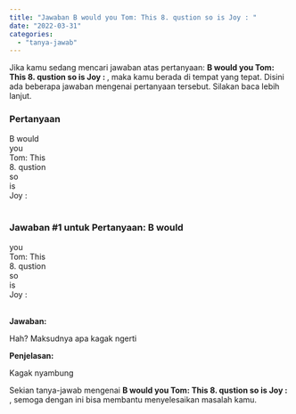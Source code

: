 ```yaml
---
title: "Jawaban B would you Tom: This 8. qustion so is Joy : ​"
date: "2022-03-31"
categories: 
  - "tanya-jawab"
---
```


Jika kamu sedang mencari jawaban atas pertanyaan: **B would you Tom: This 8. qustion so is Joy : ​**, maka kamu berada di tempat yang tepat. Disini ada beberapa jawaban mengenai pertanyaan tersebut. Silakan baca lebih lanjut.

### Pertanyaan

B would  
you  
Tom: This  
8. 
qustion  
so  
is  
Joy :  
​

### Jawaban #1 untuk Pertanyaan: B would  
you  
Tom: This  
8. 
qustion  
so  
is  
Joy :  
​

**Jawaban:**

Hah? Maksudnya apa kagak ngerti

**Penjelasan:**

Kagak nyambung

Sekian tanya-jawab mengenai **B would you Tom: This 8. qustion so is Joy : ​**, semoga dengan ini bisa membantu menyelesaikan masalah kamu.
